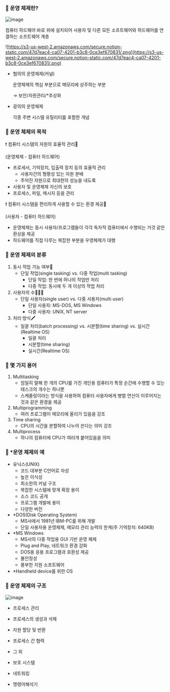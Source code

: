 ### 📌 운영 체제란?

![image](https://user-images.githubusercontent.com/70757883/126485080-4a30d67f-334f-4993-ba00-ff5f068608c3.png)

컴퓨터 하드웨어 바로 위에 설치되어 사용자 및 다른 모든 소프트웨어와 하드웨어를 연결하는 소프트웨어 계층

![https://s3-us-west-2.amazonaws.com/secure.notion-static.com/47d7eac4-ca07-4201-b3c8-0ce3ef670831/.png](https://s3-us-west-2.amazonaws.com/secure.notion-static.com/47d7eac4-ca07-4201-b3c8-0ce3ef670831/.png)

- 협의의 운영체제(커널)

  운영체제의 핵심 부분으로 메모리에 상주하는 부분

  → 보안/자원관리/*추상화

- 광의의 운영체제

  각종 주변 시스템 유틸리티를 포함한 개념

### 📌 운영 체체의 목적

❗ 컴퓨터 시스템의 자원의 효율적 관리👀

(운영체제 - 컴퓨터 하드웨어)

- 프로세서, 기억장치, 입출력 장치 등의 효율적 관리
  - 사용자간의 형평성 있는 자원 분배
  - 주어진 자원으로 최대한의 성능을 내도록
- 사용자 및 운영체제 자신의 보호
- 프로세스, 파일, 메시지 등을 관리

❗ 컴퓨터 시스템을 편리하게 사용할 수 있는 환경 제공👀

(사용자 - 컴퓨터 하드웨어)

- 운영체제는 동시 사용자/프로그램들이 각각 독자적 컴퓨터에서 수행되는 거것 같은 환상을 제공
- 하드웨어를 직접 다루는 복잡한 부분을 우영체제가 대행

### 📌 운영 체제의 분류

1. 동시 작업 가능 여부📑
   - 단일 작업(single tasking) vs. 다중 작업(multi tasking)
     - 단일 작업: 한 번에 하나의 작업만 처리
     - 다중 작업: 동시에 두 개 이상의 작업 처리
2. 사용자의 수👨‍👦‍👦
   - 단일 사용자(single user) vs. 다중 사용자(multi user)
     - 단일 사용자: MS-DOS, MS Windows
     - 다중 사용자: UNIX, NT server
3. 처리 방식🖍
   - 일괄 처리(batch processing) vs. 시분할(time sharing) vs. 실시간(Realtime OS)
     - 일괄 처리
     - 시분할(time sharing)
     - 실시간(Realtime OS)

### 📌 몇 가지 용어

1. Multitasking
   - 엄밀히 말해 한 개의 CPU를 가진 개인용 컴퓨터가 특정 순간에 수행할 수 있는 태스크의 개수는 하나뿐
   - 스케줄링이라는 방식을 사용하여 컴퓨터 사용자에게 병렬 연산이 이루어지는 것과 같은 환경을 제공
2. Multiprogramming
   - 여러 프로그램이 메모리에 올리가 있음을 강조
3. Time sharing
   - CPU의 시간을 분할하여 나누어 쓴다는 의미 강조
4. Multiprocess
   - 하나의 컴퓨터에 CPU가 여러개 붙어있음을 의미

### 📌 *운영 체제의 예

- 유닉스(UNIX)
  - 코드 대부분 C언어로 자성
  - 높은 이식성
  - 최소한의 커널 구조
  - 복잡한 시스템에 맞게 확장 용이
  - 소스 코드 공개
  - 프로그램 개발에 용이
  - 다양한 버전
- *DOS(Disk Operating System)
  - MS사에서 1981년 IBM-PC를 위해 개발
  - 단일 사용자용 운영체제, 메모리 관리 능력의 한계(주 기억장치: 640KB)
- *MS Windows
  - MS사의 다중 작업용 GUI 기반 운영 체제
  - Plug and Play, 네트워크 환경 강화
  - DOS용 응용 프로그램과 호환성 제공
  - 불안정성
  - 풍부한 지원 소프트웨어
- *Handheld device를 위한 OS

### 📌 운영 체제의 구조

![image](https://user-images.githubusercontent.com/70757883/126485021-224f4319-3ab6-4fb3-849b-82afdc80a21b.png)

- 프로세스 관리

- 프로세스의 생성과 삭제
- 자원 할당 및 반환
- 프로세스 간 협력

- 그 외

- 보호 시스템
- 네트워킹
- 명령어해석기